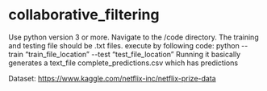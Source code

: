 # collaborative_filtering

Use python version 3 or more.
Navigate to the /code directory.
The training and testing file should be .txt files.
execute by following code: python --train “train_file_location” --test “test_file_location”
Running it basically generates a text_file complete_predictions.csv which has predictions

Dataset: https://www.kaggle.com/netflix-inc/netflix-prize-data
